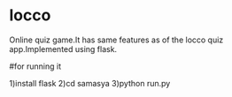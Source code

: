 # locco
Online quiz game.It has same features as of the locco quiz  app.Implemented using flask.

#for running it

1)install flask
2)cd samasya
3)python run.py
